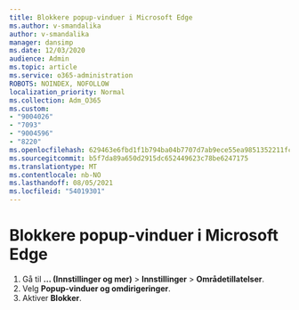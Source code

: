 ```yaml
---
title: Blokkere popup-vinduer i Microsoft Edge
ms.author: v-smandalika
author: v-smandalika
manager: dansimp
ms.date: 12/03/2020
audience: Admin
ms.topic: article
ms.service: o365-administration
ROBOTS: NOINDEX, NOFOLLOW
localization_priority: Normal
ms.collection: Adm_O365
ms.custom:
- "9004026"
- "7093"
- "9004596"
- "8220"
ms.openlocfilehash: 629463e6fbd1f1b794ba04b7707d7ab9ece55ea9851352211fcaeed41ea9279d
ms.sourcegitcommit: b5f7da89a650d2915dc652449623c78be6247175
ms.translationtype: MT
ms.contentlocale: nb-NO
ms.lasthandoff: 08/05/2021
ms.locfileid: "54019301"
---
```

# <a name="block-pop-up-windows-in-microsoft-edge"></a>Blokkere popup-vinduer i Microsoft Edge

1. Gå til **... (Innstillinger og mer)**  >  **Innstillinger**  >  **Områdetillatelser**.
2. Velg **Popup-vinduer og omdirigeringer**.
3. Aktiver **Blokker**.